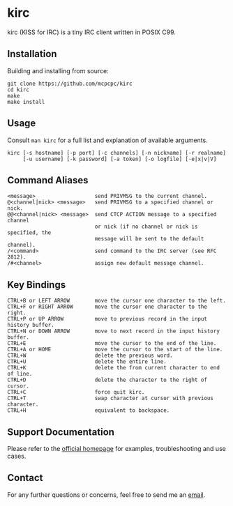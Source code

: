 # kirc

kirc (KISS for IRC) is a tiny IRC client written in POSIX C99.

## Installation

Building and installing from source:

	git clone https://github.com/mcpcpc/kirc
	cd kirc
	make
	make install

## Usage

Consult `man kirc` for a full list and explanation of available arguments.

    kirc [-s hostname] [-p port] [-c channels] [-n nickname] [-r realname]
         [-u username] [-k password] [-a token] [-o logfile] [-e|x|v|V]

## Command Aliases

    <message>                   send PRIVMSG to the current channel.
    @<channel|nick> <message>   send PRIVMSG to a specified channel or nick.
    @@<channel|nick> <message>  send CTCP ACTION message to a specified channel
                                or nick (if no channel or nick is specified, the
                                message will be sent to the default channel).
    /<command>                  send command to the IRC server (see RFC 2812).
    /#<channel>                 assign new default message channel.

## Key Bindings

    CTRL+B or LEFT ARROW        move the cursor one character to the left.
    CTRL+F or RIGHT ARROW       move the cursor one character to the right.
    CTRL+P or UP ARROW          move to previous record in the input history buffer.
    CTRL+N or DOWN ARROW        move to next record in the input history buffer.
    CTRL+E                      move the cursor to the end of the line.
    CTRL+A or HOME              move the cursor to the start of the line.
    CTRL+W                      delete the previous word.
    CTRL+U                      delete the entire line.
    CTRL+K                      delete the from current character to end of line.
    CTRL+D                      delete the character to the right of cursor.
    CTRL+C                      force quit kirc.
    CTRL+T                      swap character at cursor with previous character.
    CTRL+H                      equivalent to backspace.

## Support Documentation

Please refer to the [official homepage](http://kirc.io/docs.html) for examples, 
troubleshooting and use cases.

## Contact

For any further questions or concerns, feel free to send me an 
[email](michaelczigler[at]mcpcpc[dot]com).
